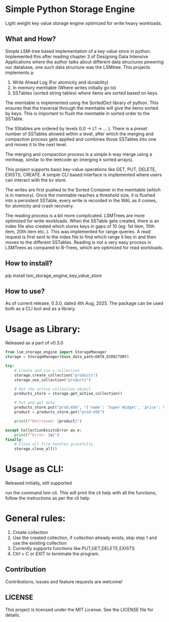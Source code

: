 # **Simple Python Storage Engine**
Light weight key value storage engine optimized for write heavy workloads.

## What and How?
Simple LSM-tree based implementation of a key value store in python. Implemented this after reading chapter 3 of Designing Data Intensive Applications where the author talks about different data structures powering our database, one such data structure was the LSMtree. 
This projects implements a:
1. Write Ahead Log (For atomicity and durability)
2. In memory memtable (Where writes initially go to)
3. SSTables (sorted string tables) where items are sorted based on keys.

The memtable is implemented using the SortedDict library of python. This ensures that the traversal through the memtable will give the items sorted by keys. This is important to flush the memtable in sorted order to the SSTable. 


The SStables are ordered by levels (L0 -> L1 -> ... ). There is a preset number of SSTables allowed within a level, after which the merging and compaction process gets applied and combines those SSTables into one and moves it to the next level. 

The merging and compaction process is a simple k-way merge using a minheap, similar to the leetcode qn (merging k sorted arrays). 

This project supports basic key-value operations like GET, PUT, DELETE, EXISTS, CREATE. A simple CLI based interface is implemented where users can interact with the kv store. 


The writes are first pushed to the Sorted Container in the memtable (which is in memory). Once the memtable reaches a threshold size, it is flushed into a persistent SSTable, every write is recorded in the WAL as it comes, for atomicity and crash recovery. 

The reading process is a bit more complicated. LSMTrees are more optimized for write workloads. When the SSTable gets created, there is an index file also created which stores keys in gaps of 10 (eg: 1st item, 10th item, 20th item etc..). This was implemented for range queries. A read request is first sent to the index file to find which range it lies in and then moves to the different SSTables. Reading is not a very easy process in LSMTrees as compared to B-Trees, which are optimized for read workloads.


## How to install?
pip install lsm_storage_engine_key_value_store

## How to use?
As of current release, 0.3.0, dated 4th Aug, 2025. The package can be used both as a CLI tool and as a library. 

# Usage as Library:
Released as a part of v0.3.0

```python
from lsm_storage_engine import StorageManager
storage = StorageManager(base_data_path=DATA_DIRECTORY)

try:
    # Create and use a collection
    storage.create_collection("products")
    storage.use_collection("products")

    # Get the active collection object
    products_store = storage.get_active_collection()

    # Put and get data
    products_store.put("prod:456", "{'name': 'Super Widget', 'price': 99.99}")
    product = products_store.get("prod:456")

    print(f"Retrieved: {product}")

except CollectionExistsError as e:
    print(f"Error: {e}")
finally:
    # Close all file handles gracefully
    storage.close_all()
```

# Usage as CLI:
Released initially, still supported

run the command lsm-cli.
This will print the cli help with all the functions, follow the instructions as per the cli help.

# General rules:
1. Create collection
2. Use the created collection, if collection already exists, skip step 1 and use the existing collection
3. Currently supports functions like PUT,GET,DELETE,EXISTS
4. Ctrl + C or EXIT to terminate the program.


## Contribution
Contributions, issues and feature requests are welcome!

## LICENSE
This project is licensed under the MIT License. See the LICENSE file for details.

